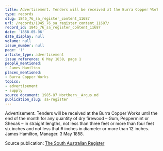 ```yaml
---
title: Advertisement. Tenders will be received at the Burra Copper Works
type: records
slug: 1845_76_sa_register_content_11687
url: /records/1845_76_sa_register_content_11687/
record_id: 1845_76_sa_register_content_11687
date: '1858-05-06'
date_display: null
volume: null
issue_number: null
page: '1'
article_type: advertisement
issue_reference: 6 May 1858, page 1
people_mentioned:
- James Hamilton
places_mentioned:
- Burra Copper Works
topics:
- advertisement
- supply
source_document: 1985-87_Northern__Argus.md
publication_slug: sa-register
---
```


Advertisement.  Tenders will be received at the Burra Copper Works until the end of the month for any quantity of dry firewood – Gum, Peppermint or Sheoak – in straight lengths, not less than three feet or more than four feet six inches and not less that 6 inches in diameter or more than 12 inches.  James Hamilton, Manager.  3 May 1858.


Source publication: [The South Australian Register](/publications/sa-register/)
